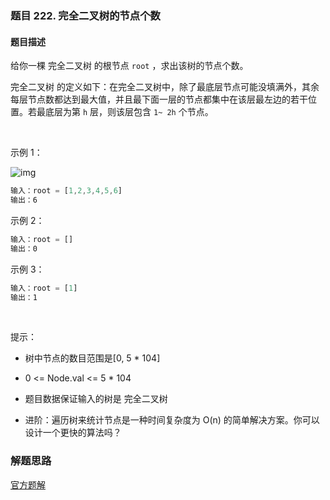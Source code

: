 ### 题目 222. 完全二叉树的节点个数
#### 题目描述
给你一棵 完全二叉树 的根节点 `root` ，求出该树的节点个数。

完全二叉树 的定义如下：在完全二叉树中，除了最底层节点可能没填满外，其余每层节点数都达到最大值，并且最下面一层的节点都集中在该层最左边的若干位置。若最底层为第 `h` 层，则该层包含 `1~ 2h` 个节点。

 

示例 1：

![img](222-1.jpeg)

```js
输入：root = [1,2,3,4,5,6]
输出：6
```
示例 2：

```js
输入：root = []
输出：0
```
示例 3：

```js
输入：root = [1]
输出：1
```
 

提示：

- 树中节点的数目范围是[0, 5 * 104]
- 0 <= Node.val <= 5 * 104
- 题目数据保证输入的树是 完全二叉树
 

- 进阶：遍历树来统计节点是一种时间复杂度为 O(n) 的简单解决方案。你可以设计一个更快的算法吗？


### 解题思路
[官方题解](https://leetcode-cn.com/problems/count-complete-tree-nodes/solution/wan-quan-er-cha-shu-de-jie-dian-ge-shu-by-leetco-2/)